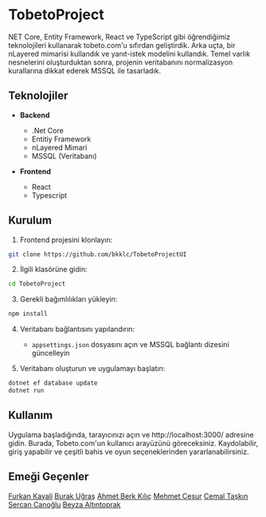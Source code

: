 # TobetoProject

NET Core, Entity Framework, React ve TypeScript gibi öğrendiğimiz teknolojileri kullanarak tobeto.com'u sıfırdan geliştirdik. Arka uçta, bir nLayered mimarisi kullandık ve yanıt-istek modelini kullandık. Temel varlık nesnelerini oluşturduktan sonra, projenin veritabanını normalizasyon kurallarına dikkat ederek MSSQL ile tasarladık.

## Teknolojiler

- **Backend**
  - .Net Core
  - Entitiy Framework
  - nLayered Mimari
  - MSSQL (Veritabanı)

- **Frontend**
  - React
  - Typescript

## Kurulum

1. Frontend projesini klonlayın: 
```bash
git clone https://github.com/bkklc/TobetoProjectUI
```
2. İlgili klasörüne gidin:
```bash
cd TobetoProject
```
3. Gerekli bağımlılıkları yükleyin:
```bash
npm install
```
4. Veritabanı bağlantısını yapılandırın:
   - `appsettings.json` dosyasını açın ve MSSQL bağlantı dizesini güncelleyin

5. Veritabanı oluşturun ve uygulamayı başlatın:
```bash
dotnet ef database update
dotnet run
```

## Kullanım
Uygulama başladığında, tarayıcınızı açın ve http://localhost:3000/ adresine gidin. Burada, Tobeto.com'un kullanıcı arayüzünü göreceksiniz. Kaydolabilir, giriş yapabilir ve çeşitli bahis ve oyun seçeneklerinden yararlanabilirsiniz.

## Emeği Geçenler
[Furkan Kayali](https://github.com/Hoixi)
[Burak Uğraş](https://github.com/burakugras)
[Ahmet Berk Kılıç](https://github.com/bkklc)
[Mehmet Cesur](https://github.com/Mehmetcesur)
[Cemal Taşkın](https://github.com/CemalTkn)
[Sercan Canoğlu](https://github.com/sercanc7)
[Beyza Altıntoprak](https://github.com/AltintoprakBeyza)
